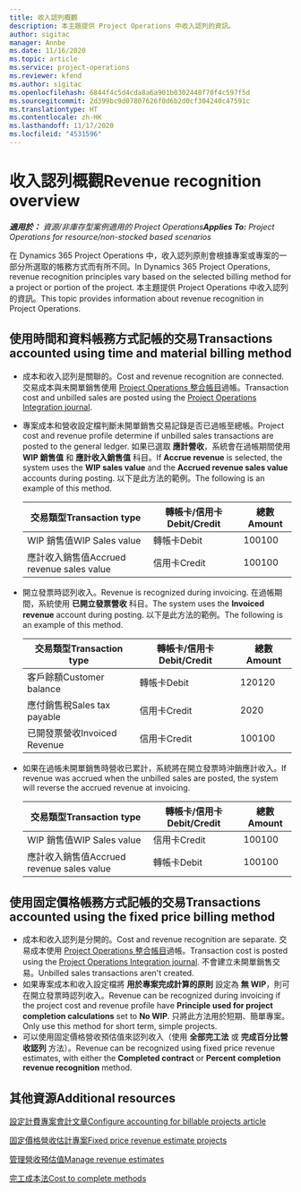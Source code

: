 ```yaml
---
title: 收入認列概觀
description: 本主題提供 Project Operations 中收入認列的資訊。
author: sigitac
manager: Annbe
ms.date: 11/16/2020
ms.topic: article
ms.service: project-operations
ms.reviewer: kfend
ms.author: sigitac
ms.openlocfilehash: 6844f4c5d4cda8a6a901b0302448f70f4c597f5d
ms.sourcegitcommit: 2d399bc9d07807626f0d6b2d0cf304240c47591c
ms.translationtype: HT
ms.contentlocale: zh-HK
ms.lasthandoff: 11/17/2020
ms.locfileid: "4531596"
---
```

# <a name="revenue-recognition-overview"></a><span data-ttu-id="8261b-103">收入認列概觀</span><span class="sxs-lookup"><span data-stu-id="8261b-103">Revenue recognition overview</span></span>

<span data-ttu-id="8261b-104">_**適用於：** 資源/非庫存型案例適用的 Project Operations_</span><span class="sxs-lookup"><span data-stu-id="8261b-104">_**Applies To:** Project Operations for resource/non-stocked based scenarios_</span></span>

<span data-ttu-id="8261b-105">在 Dynamics 365 Project Operations 中，收入認列原則會根據專案或專案的一部分所選取的帳務方式而有所不同。</span><span class="sxs-lookup"><span data-stu-id="8261b-105">In Dynamics 365 Project Operations, revenue recognition principles vary based on the selected billing method for a project or portion of the project.</span></span> <span data-ttu-id="8261b-106">本主題提供 Project Operations 中收入認列的資訊。</span><span class="sxs-lookup"><span data-stu-id="8261b-106">This topic provides information about revenue recognition in Project Operations.</span></span>

## <a name="transactions-accounted-using-time-and-material-billing-method"></a><span data-ttu-id="8261b-107">使用時間和資料帳務方式記帳的交易</span><span class="sxs-lookup"><span data-stu-id="8261b-107">Transactions accounted using time and material billing method</span></span>

- <span data-ttu-id="8261b-108">成本和收入認列是關聯的。</span><span class="sxs-lookup"><span data-stu-id="8261b-108">Cost and revenue recognition are connected.</span></span> <span data-ttu-id="8261b-109">交易成本與未開單銷售使用 [Project Operations 整合帳目](../project-accounting/project-operations-integration-journal.md)過帳。</span><span class="sxs-lookup"><span data-stu-id="8261b-109">Transaction cost and unbilled sales are posted using the [Project Operations Integration journal](../project-accounting/project-operations-integration-journal.md).</span></span>
- <span data-ttu-id="8261b-110">專案成本和營收設定檔判斷未開單銷售交易記錄是否已過帳至總帳。</span><span class="sxs-lookup"><span data-stu-id="8261b-110">Project cost and revenue profile determine if unbilled sales transactions are posted to the general ledger.</span></span> <span data-ttu-id="8261b-111">如果已選取 **應計營收**，系統會在過帳期間使用 **WIP 銷售值** 和 **應計收入銷售值** 科目。</span><span class="sxs-lookup"><span data-stu-id="8261b-111">If **Accrue revenue** is selected, the system uses the **WIP sales value** and the **Accrued revenue sales value** accounts during posting.</span></span> <span data-ttu-id="8261b-112">以下是此方法的範例。</span><span class="sxs-lookup"><span data-stu-id="8261b-112">The following is an example of this method.</span></span>  

  | <span data-ttu-id="8261b-113">交易類型</span><span class="sxs-lookup"><span data-stu-id="8261b-113">Transaction type</span></span> | <span data-ttu-id="8261b-114">轉帳卡/信用卡</span><span class="sxs-lookup"><span data-stu-id="8261b-114">Debit/Credit</span></span> | <span data-ttu-id="8261b-115">總數</span><span class="sxs-lookup"><span data-stu-id="8261b-115">Amount</span></span> |
  | --- | --- | --- |
  | <span data-ttu-id="8261b-116">WIP 銷售值</span><span class="sxs-lookup"><span data-stu-id="8261b-116">WIP Sales value</span></span> | <span data-ttu-id="8261b-117">轉帳卡</span><span class="sxs-lookup"><span data-stu-id="8261b-117">Debit</span></span> | <span data-ttu-id="8261b-118">100</span><span class="sxs-lookup"><span data-stu-id="8261b-118">100</span></span> |
  | <span data-ttu-id="8261b-119">應計收入銷售值</span><span class="sxs-lookup"><span data-stu-id="8261b-119">Accrued revenue sales value</span></span> | <span data-ttu-id="8261b-120">信用卡</span><span class="sxs-lookup"><span data-stu-id="8261b-120">Credit</span></span> | <span data-ttu-id="8261b-121">100</span><span class="sxs-lookup"><span data-stu-id="8261b-121">100</span></span> |

- <span data-ttu-id="8261b-122">開立發票時認列收入。</span><span class="sxs-lookup"><span data-stu-id="8261b-122">Revenue is recognized during invoicing.</span></span> <span data-ttu-id="8261b-123">在過帳期間，系統使用 **已開立發票營收** 科目。</span><span class="sxs-lookup"><span data-stu-id="8261b-123">The system uses the **Invoiced revenue** account during posting.</span></span> <span data-ttu-id="8261b-124">以下是此方法的範例。</span><span class="sxs-lookup"><span data-stu-id="8261b-124">The following is an example of this method.</span></span>  

  | <span data-ttu-id="8261b-125">交易類型</span><span class="sxs-lookup"><span data-stu-id="8261b-125">Transaction type</span></span> | <span data-ttu-id="8261b-126">轉帳卡/信用卡</span><span class="sxs-lookup"><span data-stu-id="8261b-126">Debit/Credit</span></span> | <span data-ttu-id="8261b-127">總數</span><span class="sxs-lookup"><span data-stu-id="8261b-127">Amount</span></span> |
  | --- | --- | --- |
  | <span data-ttu-id="8261b-128">客戶餘額</span><span class="sxs-lookup"><span data-stu-id="8261b-128">Customer balance</span></span> | <span data-ttu-id="8261b-129">轉帳卡</span><span class="sxs-lookup"><span data-stu-id="8261b-129">Debit</span></span> | <span data-ttu-id="8261b-130">120</span><span class="sxs-lookup"><span data-stu-id="8261b-130">120</span></span> |
  | <span data-ttu-id="8261b-131">應付銷售稅</span><span class="sxs-lookup"><span data-stu-id="8261b-131">Sales tax payable</span></span> | <span data-ttu-id="8261b-132">信用卡</span><span class="sxs-lookup"><span data-stu-id="8261b-132">Credit</span></span> | <span data-ttu-id="8261b-133">20</span><span class="sxs-lookup"><span data-stu-id="8261b-133">20</span></span> |
  | <span data-ttu-id="8261b-134">已開發票營收</span><span class="sxs-lookup"><span data-stu-id="8261b-134">Invoiced Revenue</span></span> | <span data-ttu-id="8261b-135">信用卡</span><span class="sxs-lookup"><span data-stu-id="8261b-135">Credit</span></span> | <span data-ttu-id="8261b-136">100</span><span class="sxs-lookup"><span data-stu-id="8261b-136">100</span></span> |

- <span data-ttu-id="8261b-137">如果在過帳未開單銷售時營收已累計，系統將在開立發票時沖銷應計收入。</span><span class="sxs-lookup"><span data-stu-id="8261b-137">If revenue was accrued when the unbilled sales are posted, the system will reverse the accrued revenue at invoicing.</span></span>

  | <span data-ttu-id="8261b-138">交易類型</span><span class="sxs-lookup"><span data-stu-id="8261b-138">Transaction type</span></span> | <span data-ttu-id="8261b-139">轉帳卡/信用卡</span><span class="sxs-lookup"><span data-stu-id="8261b-139">Debit/Credit</span></span> | <span data-ttu-id="8261b-140">總數</span><span class="sxs-lookup"><span data-stu-id="8261b-140">Amount</span></span> |
  | --- | --- | --- |
  | <span data-ttu-id="8261b-141">WIP 銷售值</span><span class="sxs-lookup"><span data-stu-id="8261b-141">WIP Sales value</span></span> | <span data-ttu-id="8261b-142">信用卡</span><span class="sxs-lookup"><span data-stu-id="8261b-142">Credit</span></span> | <span data-ttu-id="8261b-143">100</span><span class="sxs-lookup"><span data-stu-id="8261b-143">100</span></span> |
  | <span data-ttu-id="8261b-144">應計收入銷售值</span><span class="sxs-lookup"><span data-stu-id="8261b-144">Accrued revenue sales value</span></span> | <span data-ttu-id="8261b-145">轉帳卡</span><span class="sxs-lookup"><span data-stu-id="8261b-145">Debit</span></span> | <span data-ttu-id="8261b-146">100</span><span class="sxs-lookup"><span data-stu-id="8261b-146">100</span></span> |

## <a name="transactions-accounted-using-the-fixed-price-billing-method"></a><span data-ttu-id="8261b-147">使用固定價格帳務方式記帳的交易</span><span class="sxs-lookup"><span data-stu-id="8261b-147">Transactions accounted using the fixed price billing method</span></span>

- <span data-ttu-id="8261b-148">成本和收入認列是分開的。</span><span class="sxs-lookup"><span data-stu-id="8261b-148">Cost and revenue recognition are separate.</span></span> <span data-ttu-id="8261b-149">交易成本使用 [Project Operations 整合帳目](../project-accounting/project-operations-integration-journal.md)過帳。</span><span class="sxs-lookup"><span data-stu-id="8261b-149">Transaction cost is posted using the [Project Operations Integration journal](../project-accounting/project-operations-integration-journal.md).</span></span> <span data-ttu-id="8261b-150">不會建立未開單銷售交易。</span><span class="sxs-lookup"><span data-stu-id="8261b-150">Unbilled sales transactions aren't created.</span></span>
- <span data-ttu-id="8261b-151">如果專案成本和收入設定檔將 **用於專案完成計算的原則** 設定為 **無 WIP**，則可在開立發票時認列收入。</span><span class="sxs-lookup"><span data-stu-id="8261b-151">Revenue can be recognized during invoicing if the project cost and revenue profile have **Principle used for project completion calculations** set to **No WIP**.</span></span> <span data-ttu-id="8261b-152">只將此方法用於短期、簡單專案。</span><span class="sxs-lookup"><span data-stu-id="8261b-152">Only use this method for short term, simple projects.</span></span>
- <span data-ttu-id="8261b-153">可以使用固定價格營收預估值來認列收入（使用 **全部完工法** 或 **完成百分比營收認列** 方法）。</span><span class="sxs-lookup"><span data-stu-id="8261b-153">Revenue can be recognized using fixed price revenue estimates, with either the **Completed contract** or **Percent completion revenue recognition** method.</span></span>

## <a name="additional-resources"></a><span data-ttu-id="8261b-154">其他資源</span><span class="sxs-lookup"><span data-stu-id="8261b-154">Additional resources</span></span>
[<span data-ttu-id="8261b-155">設定計費專案會計文章</span><span class="sxs-lookup"><span data-stu-id="8261b-155">Configure accounting for billable projects article</span></span>](../project-accounting/configure-accounting-billable-projects.md)

[<span data-ttu-id="8261b-156">固定價格營收估計專案</span><span class="sxs-lookup"><span data-stu-id="8261b-156">Fixed price revenue estimate projects</span></span>](rev-rec-percentage-completion-method.md)

[<span data-ttu-id="8261b-157">管理營收預估值</span><span class="sxs-lookup"><span data-stu-id="8261b-157">Manage revenue estimates</span></span>](rev-rec-completed-contract-method.md)

[<span data-ttu-id="8261b-158">完工成本法</span><span class="sxs-lookup"><span data-stu-id="8261b-158">Cost to complete methods</span></span>](cost-complete-methods.md)
